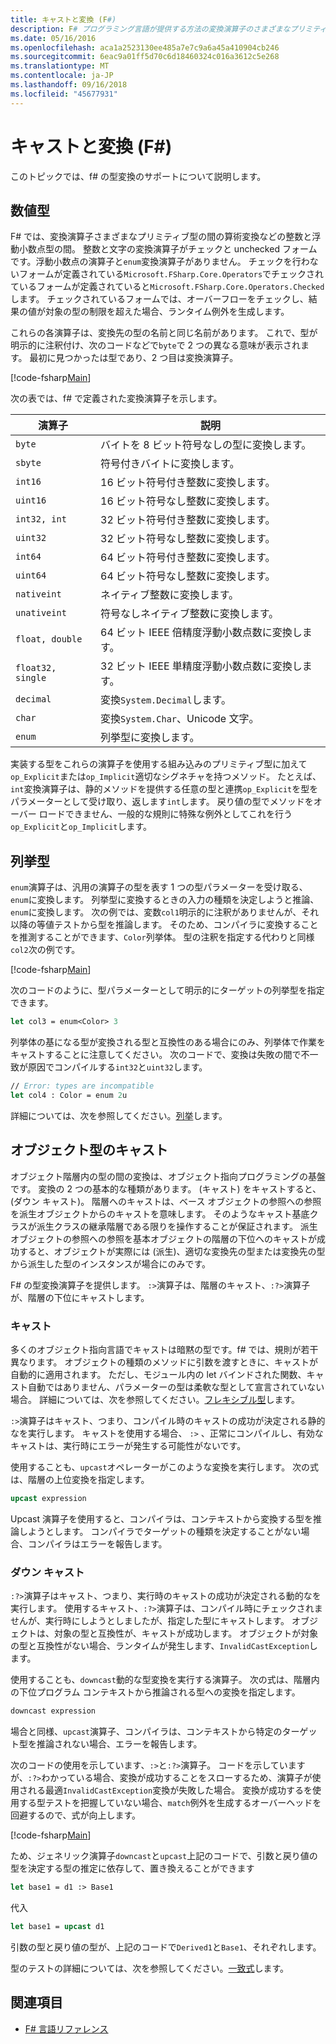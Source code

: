 ```yaml
---
title: キャストと変換 (F#)
description: F# プログラミング言語が提供する方法の変換演算子のさまざまなプリミティブ型間の算術変換について説明します。
ms.date: 05/16/2016
ms.openlocfilehash: aca1a2523130ee485a7e7c9a6a45a410904cb246
ms.sourcegitcommit: 6eac9a01ff5d70c6d18460324c016a3612c5e268
ms.translationtype: MT
ms.contentlocale: ja-JP
ms.lasthandoff: 09/16/2018
ms.locfileid: "45677931"
---
```

# <a name="casting-and-conversions-f"></a>キャストと変換 (F#)

このトピックでは、f# の型変換のサポートについて説明します。

## <a name="arithmetic-types"></a>数値型

F# では、変換演算子さまざまなプリミティブ型の間の算術変換などの整数と浮動小数点型の間。 整数と文字の変換演算子がチェックと unchecked フォームです。浮動小数点の演算子と`enum`変換演算子がありません。 チェックを行わないフォームが定義されている`Microsoft.FSharp.Core.Operators`でチェックされているフォームが定義されていると`Microsoft.FSharp.Core.Operators.Checked`します。 チェックされているフォームでは、オーバーフローをチェックし、結果の値が対象の型の制限を超えた場合、ランタイム例外を生成します。

これらの各演算子は、変換先の型の名前と同じ名前があります。 これで、型が明示的に注釈付け、次のコードなどで`byte`で 2 つの異なる意味が表示されます。 最初に見つかったは型であり、2 つ目は変換演算子。

[!code-fsharp[Main](../../../samples/snippets/fsharp/lang-ref-2/snippet4401.fs)]

次の表では、f# で定義された変換演算子を示します。

|演算子|説明|
|--------|-----------|
|`byte`|バイトを 8 ビット符号なしの型に変換します。|
|`sbyte`|符号付きバイトに変換します。|
|`int16`|16 ビット符号付き整数に変換します。|
|`uint16`|16 ビット符号なし整数に変換します。|
|`int32, int`|32 ビット符号付き整数に変換します。|
|`uint32`|32 ビット符号なし整数に変換します。|
|`int64`|64 ビット符号付き整数に変換します。|
|`uint64`|64 ビット符号なし整数に変換します。|
|`nativeint`|ネイティブ整数に変換します。|
|`unativeint`|符号なしネイティブ整数に変換します。|
|`float, double`|64 ビット IEEE 倍精度浮動小数点数に変換します。|
|`float32, single`|32 ビット IEEE 単精度浮動小数点数に変換します。|
|`decimal`|変換`System.Decimal`します。|
|`char`|変換`System.Char`、Unicode 文字。|
|`enum`|列挙型に変換します。|
実装する型をこれらの演算子を使用する組み込みのプリミティブ型に加えて`op_Explicit`または`op_Implicit`適切なシグネチャを持つメソッド。 たとえば、`int`変換演算子は、静的メソッドを提供する任意の型と連携`op_Explicit`を型をパラメーターとして受け取り、返します`int`します。 戻り値の型でメソッドをオーバー ロードできません、一般的な規則に特殊な例外としてこれを行う`op_Explicit`と`op_Implicit`します。

## <a name="enumerated-types"></a>列挙型

`enum`演算子は、汎用の演算子の型を表す 1 つの型パラメーターを受け取る、`enum`に変換します。 列挙型に変換するときの入力の種類を決定しようと推論、`enum`に変換します。 次の例では、変数`col1`明示的に注釈がありませんが、それ以降の等値テストから型を推論します。 そのため、コンパイラに変換することを推測することができます、`Color`列挙体。 型の注釈を指定する代わりと同様`col2`次の例です。

[!code-fsharp[Main](../../../samples/snippets/fsharp/lang-ref-2/snippet4402.fs)]

次のコードのように、型パラメーターとして明示的にターゲットの列挙型を指定できます。

```fsharp
let col3 = enum<Color> 3
```

列挙体の基になる型が変換される型と互換性のある場合にのみ、列挙体で作業をキャストすることに注意してください。 次のコードで、変換は失敗の間で不一致が原因でコンパイルする`int32`と`uint32`します。

```fsharp
// Error: types are incompatible
let col4 : Color = enum 2u
```

詳細については、次を参照してください。[列挙](enumerations.md)します。

## <a name="casting-object-types"></a>オブジェクト型のキャスト

オブジェクト階層内の型の間の変換は、オブジェクト指向プログラミングの基盤です。 変換の 2 つの基本的な種類があります。 (キャスト) をキャストすると、(ダウン キャスト)。 階層へのキャストは、ベース オブジェクトの参照への参照を派生オブジェクトからのキャストを意味します。 そのようなキャスト基底クラスが派生クラスの継承階層である限りを操作することが保証されます。 派生オブジェクトの参照への参照を基本オブジェクトの階層の下位へのキャストが成功すると、オブジェクトが実際には (派生)、適切な変換先の型または変換先の型から派生した型のインスタンスが場合にのみです。

F# の型変換演算子を提供します。 `:>`演算子は、階層のキャスト、`:?>`演算子が、階層の下位にキャストします。

### <a name="upcasting"></a>キャスト

多くのオブジェクト指向言語でキャストは暗黙の型です。f# では、規則が若干異なります。 オブジェクトの種類のメソッドに引数を渡すときに、キャストが自動的に適用されます。 ただし、モジュール内の let バインドされた関数、キャスト自動ではありません、パラメーターの型は柔軟な型として宣言されていない場合。 詳細については、次を参照してください。[フレキシブル型](flexible-Types.md)します。

`:>`演算子はキャスト、つまり、コンパイル時のキャストの成功が決定される静的なを実行します。 キャストを使用する場合、 `:>` 、正常にコンパイルし、有効なキャストは、実行時にエラーが発生する可能性がないです。

使用することも、`upcast`オペレーターがこのような変換を実行します。 次の式は、階層の上位変換を指定します。

```fsharp
upcast expression
```

Upcast 演算子を使用すると、コンパイラは、コンテキストから変換する型を推論しようとします。 コンパイラでターゲットの種類を決定することがない場合、コンパイラはエラーを報告します。

### <a name="downcasting"></a>ダウン キャスト

`:?>`演算子はキャスト、つまり、実行時のキャストの成功が決定される動的なを実行します。 使用するキャスト、`:?>`演算子は、コンパイル時にチェックされませんが、実行時にしようとしましたが、指定した型にキャストします。 オブジェクトは、対象の型と互換性が、キャストが成功します。 オブジェクトが対象の型と互換性がない場合、ランタイムが発生します、`InvalidCastException`します。

使用することも、`downcast`動的な型変換を実行する演算子。 次の式は、階層内の下位プログラム コンテキストから推論される型への変換を指定します。

```fsharp
downcast expression
```

場合と同様、`upcast`演算子、コンパイラは、コンテキストから特定のターゲット型を推論されない場合、エラーを報告します。

次のコードの使用を示しています、`:>`と`:?>`演算子。 コードを示していますが、`:?>`わかっている場合、変換が成功することをスローするため、演算子が使用される最適`InvalidCastException`変換が失敗した場合。 変換が成功するを使用する型テストを把握していない場合、`match`例外を生成するオーバーヘッドを回避するので、式が向上します。

[!code-fsharp[Main](../../../samples/snippets/fsharp/lang-ref-2/snippet4403.fs)]

ため、ジェネリック演算子`downcast`と`upcast`上記のコードで、引数と戻り値の型を決定する型の推定に依存して、置き換えることができます

```fsharp
let base1 = d1 :> Base1
```

代入

```fsharp
let base1 = upcast d1
```

引数の型と戻り値の型が、上記のコードで`Derived1`と`Base1`、それぞれします。

型のテストの詳細については、次を参照してください。[一致式](match-Expressions.md)します。

## <a name="see-also"></a>関連項目

- [F# 言語リファレンス](index.md)
